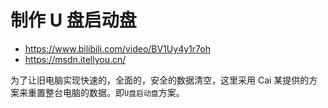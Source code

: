 # 制作 U 盘启动盘

- https://www.bilibili.com/video/BV1Uy4y1r7oh
- https://msdn.itellyou.cn/

为了让旧电脑实现快速的，全面的，安全的数据清空，这里采用 Cai 某提供的方案来重置整台电脑的数据。即`U盘启动盘`方案。

